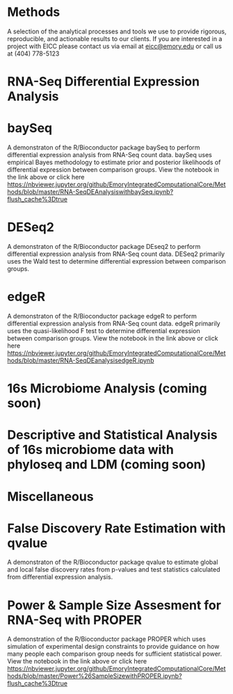 # Methods
A selection of the analytical processes and tools we use to provide rigorous, reproducible, and actionable results to our clients. If you are interested in a project with EICC please contact us via email at eicc@emory.edu or call us at (404) 778-5123

# RNA-Seq Differential Expression Analysis

# baySeq
A demonstraton of the R/Bioconductor package baySeq to perform differential expression analysis from RNA-Seq count data. baySeq uses empirical Bayes methodology to estimate prior and posterior likelihoods of differential expression between comparison groups. View the notebook in the link above or click here https://nbviewer.jupyter.org/github/EmoryIntegratedComputationalCore/Methods/blob/master/RNA-SeqDEAnalysiswithbaySeq.ipynb?flush_cache%3Dtrue

# DESeq2
A demonstraton of the R/Bioconductor package DEseq2 to perform differential expression analysis from RNA-Seq count data. DESeq2 primarily uses the Wald test to determine differential expression between comparison groups.

# edgeR
A demonstraton of the R/Bioconductor package edgeR to perform differential expression analysis from RNA-Seq count data. edgeR primarily uses the quasi-likelihood F test to determine differential expression between comparison groups. View the notebook in the link above or click here https://nbviewer.jupyter.org/github/EmoryIntegratedComputationalCore/Methods/blob/master/RNA-SeqDEanalysisedgeR.ipynb

# 16s Microbiome Analysis (coming soon)

# Descriptive and Statistical Analysis of 16s microbiome data with phyloseq and LDM (coming soon)


# Miscellaneous

# False Discovery Rate Estimation with qvalue
A demonstraton of the R/Bioconductor package qvalue to estimate global and local false discovery rates from p-values and test statistics calculated from  differential expression analysis.

# Power & Sample Size Assesment for RNA-Seq with PROPER
A demonstration of the R/Bioconductor package PROPER which uses simulation of experimental design constraints to provide guidance on how many people each comparison group needs for sufficient statistical power. View the notebook in the link above or click here https://nbviewer.jupyter.org/github/EmoryIntegratedComputationalCore/Methods/blob/master/Power%26SampleSizewithPROPER.ipynb?flush_cache%3Dtrue
